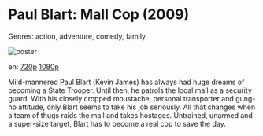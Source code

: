 # Paul Blart: Mall Cop (2009)

Genres: action, adventure, comedy, family

![poster](http://image.tmdb.org/t/p/w500/iQpC6Yia7LpwjYlmHkeyEOeG9w2.jpg)

en:
  [720p](magnet:?xt=urn:btih:C94ACBD129A4BDD9EF7EDA95D769A93C16E3D033&tr=udp://glotorrents.pw:6969/announce&tr=udp://tracker.opentrackr.org:1337/announce&tr=udp://torrent.gresille.org:80/announce&tr=udp://tracker.openbittorrent.com:80&tr=udp://tracker.coppersurfer.tk:6969&tr=udp://tracker.leechers-paradise.org:6969&tr=udp://p4p.arenabg.ch:1337&tr=udp://tracker.internetwarriors.net:1337)
  [1080p](magnet:?xt=urn:btih:5088EF300CD1FC19959D559A9BDAE65621F07226&tr=udp://glotorrents.pw:6969/announce&tr=udp://tracker.opentrackr.org:1337/announce&tr=udp://torrent.gresille.org:80/announce&tr=udp://tracker.openbittorrent.com:80&tr=udp://tracker.coppersurfer.tk:6969&tr=udp://tracker.leechers-paradise.org:6969&tr=udp://p4p.arenabg.ch:1337&tr=udp://tracker.internetwarriors.net:1337)
  


Mild-mannered Paul Blart (Kevin James) has always had huge dreams of becoming a State Trooper. Until then, he patrols the local mall as a security guard. With his closely cropped moustache, personal transporter and gung-ho attitude, only Blart seems to take his job seriously. All that changes when a team of thugs raids the mall and takes hostages. Untrained, unarmed and a super-size target, Blart has to become a real cop to save the day.